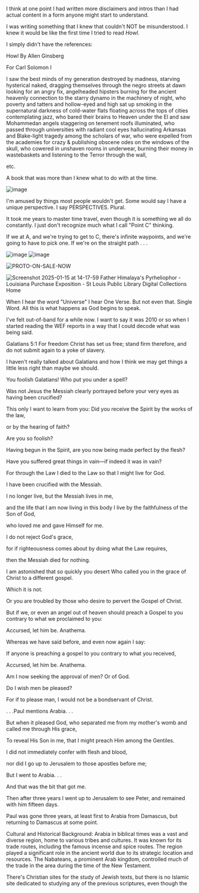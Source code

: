 I think at one point I had written more disclaimers and intros than I had actual content in a form anyone might start to understand.

I was writing something that I knew that couldn't NOT be misunderstood.  I knew it would be like the first time I tried to read _Howl_.

I simply didn't have the references:

Howl
By Allen Ginsberg

For Carl Solomon
I

I saw the best minds of my generation destroyed by madness, starving hysterical naked,
dragging themselves through the negro streets at dawn looking for an angry fix,
angelheaded hipsters burning for the ancient heavenly connection to the starry dynamo in the machinery of night,
who poverty and tatters and hollow-eyed and high sat up smoking in the supernatural darkness of cold-water flats floating across the tops of cities contemplating jazz,
who bared their brains to Heaven under the El and saw Mohammedan angels staggering on tenement roofs illuminated,
who passed through universities with radiant cool eyes hallucinating Arkansas and Blake-light tragedy among the scholars of war,
who were expelled from the academies for crazy & publishing obscene odes on the windows of the skull,
who cowered in unshaven rooms in underwear, burning their money in wastebaskets and listening to the Terror through the wall,

etc.

A book that was more than I knew what to do with at the time.  

![image](https://github.com/user-attachments/assets/9ffeb04e-e515-4aeb-bd9b-2f8e3848e81d)

I'm amused by things most people wouldn't get.  Some would say I have a unique perspective.  I say PERSPECTIVES.  Plural.

It took me years to master time travel, even though it is something we all do constantly.  I just don't recognize much what I call "Point C" thinking.

If we at A, and we're trying to get to C, there's infinite waypoints, and we're going to have to pick one.  If we're on the straight path . . .

![image](https://github.com/user-attachments/assets/c5e17f00-3eea-493c-8a90-7f9e08ab59b3)
![image](https://github.com/user-attachments/assets/b6266351-2fa9-4dc4-a428-5c388e1403d4)

![PROTO-ON-SALE-NOW](https://github.com/user-attachments/assets/c2fd287f-e80e-443a-a484-ccb7c764062f)

![Screenshot 2025-01-15 at 14-17-59 Father Himalaya's Pyrheliophor - Louisiana Purchase Exposition - St  Louis Public Library Digital Collections Home](https://github.com/user-attachments/assets/51614daf-419a-40f9-a142-cbd4b1485907)

When I hear the word "Universe" I hear One Verse.  But not even that.  Single Word.  All this is what happens as God begins to speak.

I've felt out-of-band for a while now.  I want to say it was 2010 or so when I started reading the WEF reports in a way that I could decode what was being said.

Galatians 5:1 For freedom Christ has set us free; stand firm therefore, and do not submit again to a yoke of slavery.

I haven't really talked about Galatians and how I think we may get things a little less right than maybe we should.

You foolish Galatians! Who put you under a spell?

Was not Jesus the Messiah clearly portrayed before your very eyes as having been crucified? 

This only I want to learn from you: Did you receive the Spirit by the works of the law,

or by the hearing of faith? 

Are you so foolish?

Having begun in the Spirit, are you now being made perfect by the flesh?

Have you suffered great things in vain—if indeed it was in vain?

For through the Law I died to the Law so that I might live for God.

I have been crucified with the Messiah.

I no longer live, but the Messiah lives in me, 

and the life that I am now living in this body I live by the faithfulness of the Son of God,

who loved me and gave Himself for me.

I do not reject God's grace,

for if righteousness comes about by doing what the Law requires,

then the Messiah died for nothing.

I am astonished that so quickly you desert Who called you in the grace of Christ to a different gospel.

Which it is not.

Or you are troubled by those who desire to pervert the Gospel of Christ.

But if we, or even an angel out of heaven should preach a Gospel to you contrary to what we proclaimed to you:

Accursed, let him be.  Anathema.

Whereas we have said before, and even now again I say:

If anyone is preaching a gospel to you contrary to what you received,

Accursed, let him be.  Anathema.

Am I now seeking the approval of men?  Or of God.

Do I wish men be pleased?

For if to please man, I would not be a bondservant of Christ.

. . .Paul mentions Arabia. . .

But when it pleased God, who separated me from my mother's womb and called me through His grace,

To reveal His Son in me, that I might preach Him among the Gentiles.

I did not immediately confer with flesh and blood,

nor did I go up to Jerusalem to those apostles before me;

But I went to Arabia. . .

And that was the bit that got me.  

Then after three years I went up to Jerusalem to see Peter, and remained with him fifteen days.

Paul was gone three years, at least first to Arabia from Damascus, but returning to Damascus at some point.

Cultural and Historical Background: Arabia in biblical times was a vast and diverse region, home to various tribes and cultures. It was known for its trade routes, including the famous incense and spice routes. The region played a significant role in the ancient world due to its strategic location and resources. The Nabateans, a prominent Arab kingdom, controlled much of the trade in the area during the time of the New Testament.

There's Christian sites for the study of Jewish texts, but there is no Islamic site dedicated to studying any of the previous scriptures, even though the 

